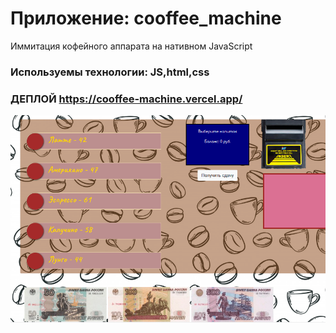 # Приложение: cooffee_machine

Иммитация кофейного аппарата на нативном JavaScript 

### Используемы технологии: JS,html,css

### ДЕПЛОЙ https://cooffee-machine.vercel.app/

<img src="https://github.com/Yurbol2014/img/blob/main/coffe-machine.png" alt="coffe-machine">

